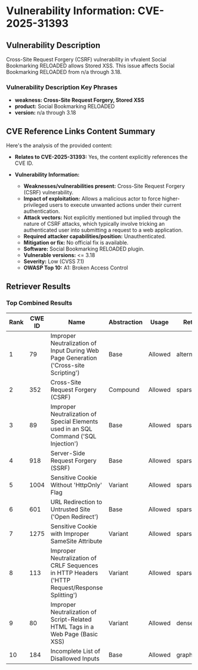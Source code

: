 # Vulnerability Information: CVE-2025-31393

## Vulnerability Description
Cross-Site Request Forgery (CSRF) vulnerability in vfvalent Social Bookmarking RELOADED allows Stored XSS. This issue affects Social Bookmarking RELOADED from n/a through 3.18.

### Vulnerability Description Key Phrases
- **weakness:** **Cross-Site Request Forgery, Stored XSS**
- **product:** Social Bookmarking RELOADED
- **version:** n/a through 3.18

## CVE Reference Links Content Summary
Here's the analysis of the provided content:

*   **Relates to CVE-2025-31393:** Yes, the content explicitly references the CVE ID.
*   **Vulnerability Information:**

    *   **Weaknesses/vulnerabilities present:** Cross-Site Request Forgery (CSRF) vulnerability.
    *   **Impact of exploitation:** Allows a malicious actor to force higher-privileged users to execute unwanted actions under their current authentication.
    *   **Attack vectors:** Not explicitly mentioned but implied through the nature of CSRF attacks, which typically involve tricking an authenticated user into submitting a request to a web application.
    *   **Required attacker capabilities/position:** Unauthenticated.
    *   **Mitigation or fix:** No official fix is available.
    *   **Software:** Social Bookmarking RELOADED plugin.
    *   **Vulnerable versions:** <= 3.18
    *   **Severity:** Low (CVSS 7.1)
    *   **OWASP Top 10:** A1: Broken Access Control

## Retriever Results

### Top Combined Results

| Rank | CWE ID | Name | Abstraction | Usage  | Retrievers | Individual Scores |
|------|--------|------|-------------|-------|------------|-------------------|
| 1 | 79 | Improper Neutralization of Input During Web Page Generation ('Cross-site Scripting') | Base | Allowed | alternate_terms | 0.800 |
| 2 | 352 | Cross-Site Request Forgery (CSRF) | Compound | Allowed | sparse | 0.214 |
| 3 | 89 | Improper Neutralization of Special Elements used in an SQL Command ('SQL Injection') | Base | Allowed | sparse | 0.175 |
| 4 | 918 | Server-Side Request Forgery (SSRF) | Base | Allowed | sparse | 0.169 |
| 5 | 1004 | Sensitive Cookie Without 'HttpOnly' Flag | Variant | Allowed | sparse | 0.153 |
| 6 | 601 | URL Redirection to Untrusted Site ('Open Redirect') | Base | Allowed | sparse | 0.152 |
| 7 | 1275 | Sensitive Cookie with Improper SameSite Attribute | Variant | Allowed | sparse | 0.141 |
| 8 | 113 | Improper Neutralization of CRLF Sequences in HTTP Headers ('HTTP Request/Response Splitting') | Variant | Allowed | sparse | 0.139 |
| 9 | 80 | Improper Neutralization of Script-Related HTML Tags in a Web Page (Basic XSS) | Variant | Allowed | dense | 0.596 |
| 10 | 184 | Incomplete List of Disallowed Inputs | Base | Allowed | graph | 0.002 |

